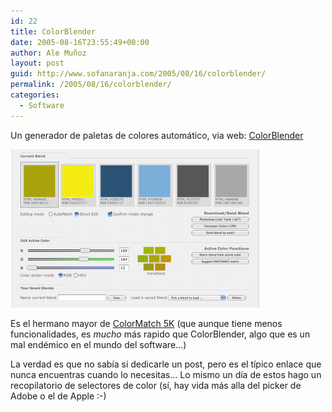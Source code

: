 ```yaml
---
id: 22
title: ColorBlender
date: 2005-08-16T23:55:49+00:00
author: Ale Muñoz
layout: post
guid: http://www.sofanaranja.com/2005/08/16/colorblender/
permalink: /2005/08/16/colorblender/
categories:
  - Software
---
```

Un generador de paletas de colores automático, via web: [ColorBlender][1]

<img src="/images/thumb-colorblend.png" />

Es el hermano mayor de [ColorMatch 5K][2] (que aunque tiene menos funcionalidades, es *mucho* más rapido que ColorBlender, algo que es un mal endémico en el mundo del software...)

La verdad es que no sabía si dedicarle un post, pero es el típico enlace que nunca encuentras cuando lo necesitas... Lo mismo un día de estos hago un recopilatorio de selectores de color (sí, hay vida más alla del picker de Adobe o el de Apple :-)

[1]: http://www.colorblender.com
[2]: http://colormatch.dk/